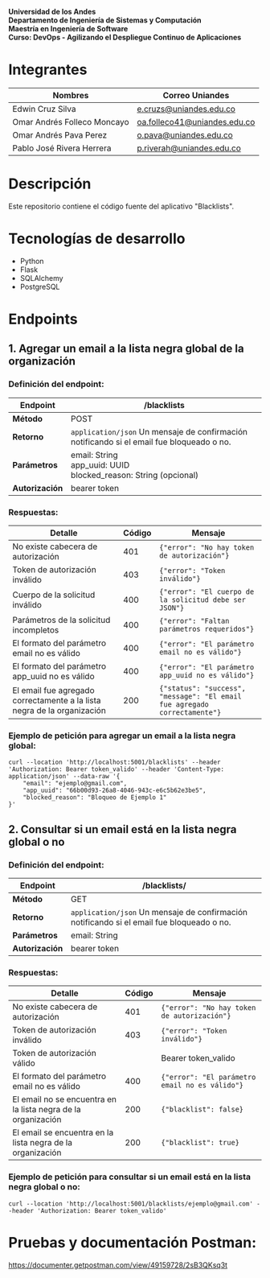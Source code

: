 **Universidad de los Andes<br/>
Departamento de Ingeniería de Sistemas y Computación<br/>
Maestría en Ingeniería de Software<br/>
Curso: DevOps - Agilizando el Despliegue Continuo de Aplicaciones**

# Integrantes

|Nombres|Correo Uniandes|
|---|---|
|Edwin Cruz Silva|e.cruzs@uniandes.edu.co|
|Omar Andrés Folleco Moncayo|oa.folleco41@uniandes.edu.co|
|Omar Andrés Pava Perez|o.pava@uniandes.edu.co|
|Pablo José Rivera Herrera|p.riverah@uniandes.edu.co|

# Descripción

Este repositorio contiene el código fuente del aplicativo "Blacklists".

# Tecnologías de desarrollo

- Python
- Flask
- SQLAlchemy
- PostgreSQL

# Endpoints

## 1. Agregar un email a la lista negra global de la organización

### Definición del endpoint:
|**Endpoint**|/blacklists|
|---|---|
|**Método**|POST|
|**Retorno**|<code>application/json</code> Un mensaje de confirmación notificando si el email fue bloqueado o no.|
|**Parámetros**|email: String<br/>app_uuid: UUID<br/>blocked_reason: String (opcional)|
|**Autorización**|bearer token|

### Respuestas:

|Detalle|Código|Mensaje|
|---|---|---|
|No existe cabecera de autorización|401|<code>{"error": "No hay token de autorización"}</code>|
|Token de autorización inválido|403|<code>{"error": "Token inválido"}</code>|
|Cuerpo de la solicitud inválido|400|<code>{"error": "El cuerpo de la solicitud debe ser JSON"}</code>|
|Parámetros de la solicitud incompletos|400|<code>{"error": "Faltan parámetros requeridos"}</code>|
|El formato del parámetro email no es válido|400|<code>{"error": "El parámetro email no es válido"}</code>|
|El formato del parámetro app_uuid no es válido|400|<code>{"error": "El parámetro app_uuid no es válido"}</code>|
|El email fue agregado correctamente a la lista negra de la organización|200|<code>{"status": "success", "message": "El email fue agregado correctamente"}</code>|

### Ejemplo de petición para agregar un email a la lista negra global:

```curl
curl --location 'http://localhost:5001/blacklists' --header 'Authorization: Bearer token_valido' --header 'Content-Type: application/json' --data-raw '{
    "email": "ejemplo@gmail.com",
    "app_uuid": "66b00d93-26a8-4046-943c-e6c5b62e3be5",
    "blocked_reason": "Bloqueo de Ejemplo 1"
}'
```

## 2. Consultar si un email está en la lista negra global o no

### Definición del endpoint:
|**Endpoint**|/blacklists/<email>|
|---|---|
|**Método**|GET|
|**Retorno**|<code>application/json</code> Un mensaje de confirmación notificando si el email fue bloqueado o no.|
|**Parámetros**|email: String|
|**Autorización**|bearer token|

### Respuestas:

|Detalle|Código|Mensaje|
|---|---|---|
|No existe cabecera de autorización|401|<code>{"error": "No hay token de autorización"}</code>|
|Token de autorización inválido|403|<code>{"error": "Token inválido"}</code>|
|Token de autorización válido|<noinput>|Bearer token_valido|
|El formato del parámetro email no es válido|400|<code>{"error": "El parámetro email no es válido"}</code>|
|El email no se encuentra en la lista negra de la organización|200|<code>{"blacklist": false}</code>|
|El email se encuentra en la lista negra de la organización|200|<code>{"blacklist": true}</code>|

### Ejemplo de petición para consultar si un email está en la lista negra global o no:

```curl
curl --location 'http://localhost:5001/blacklists/ejemplo@gmail.com' --header 'Authorization: Bearer token_valido'
```

# Pruebas y documentación Postman:

https://documenter.getpostman.com/view/49159728/2sB3QKsq3t
